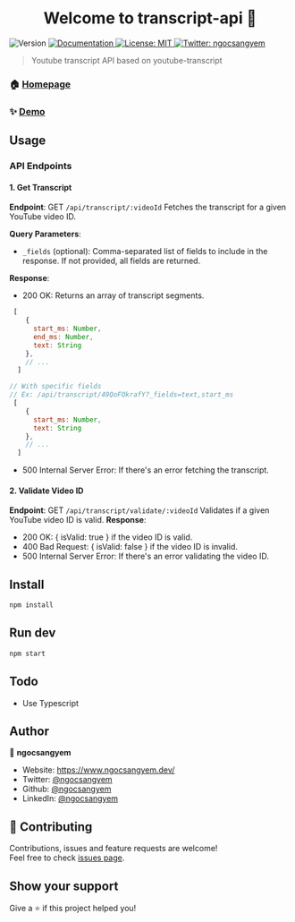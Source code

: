<h1 align="center">Welcome to transcript-api 👋</h1>
<p>
  <img alt="Version" src="https://img.shields.io/badge/version-1.0.0-blue.svg?cacheSeconds=2592000" />
  <a href="https://github.com/ngocsangyem/transcript-api/readme.md" target="_blank">
    <img alt="Documentation" src="https://img.shields.io/badge/documentation-yes-brightgreen.svg" />
  </a>
  <a href="#" target="_blank">
    <img alt="License: MIT" src="https://img.shields.io/badge/License-MIT-yellow.svg" />
  </a>
  <a href="https://twitter.com/ngocsangyem" target="_blank">
    <img alt="Twitter: ngocsangyem" src="https://img.shields.io/twitter/follow/ngocsangyem.svg?style=social" />
  </a>
</p>

> Youtube transcript API based on youtube-transcript

### 🏠 [Homepage](https://github.com/ngocsangyem/transcript-api)

### ✨ [Demo](https://github.com/ngocsangyem/transcript-api)

## Usage

### API Endpoints

#### 1. Get Transcript
**Endpoint**: GET `/api/transcript/:videoId`
Fetches the transcript for a given YouTube video ID.

**Query Parameters**:
- `_fields` (optional): Comma-separated list of fields to include in the response. If not provided, all fields are returned.

**Response**:

- 200 OK: Returns an array of transcript segments.

```javascript
 [
    {
      start_ms: Number,
      end_ms: Number,
      text: String
    },
    // ...
  ]
```

```javascript
// With specific fields
// Ex: /api/transcript/49QoFOkrafY?_fields=text,start_ms
 [
    {
      start_ms: Number,
      text: String
    },
    // ...
  ]
```

- 500 Internal Server Error: If there's an error fetching the transcript.

#### 2. Validate Video ID

**Endpoint**: GET `/api/transcript/validate/:videoId`
Validates if a given YouTube video ID is valid.
**Response**:
- 200 OK: { isValid: true } if the video ID is valid.
- 400 Bad Request: { isValid: false } if the video ID is invalid.
- 500 Internal Server Error: If there's an error validating the video ID.

## Install

```sh
npm install
```

## Run dev

```sh
npm start
```

## Todo

- Use Typescript

## Author

👤 **ngocsangyem**

* Website: https://www.ngocsangyem.dev/
* Twitter: [@ngocsangyem](https://twitter.com/ngocsangyem)
* Github: [@ngocsangyem](https://github.com/ngocsangyem)
* LinkedIn: [@ngocsangyem](https://linkedin.com/in/ngocsangyem)

## 🤝 Contributing

Contributions, issues and feature requests are welcome!<br />Feel free to check [issues page](https://github.com/ngocsangyem/transcript-api/issues). 

## Show your support

Give a ⭐️ if this project helped you!